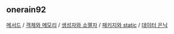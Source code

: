 <h2>onerain92</h2><a href="https://www.notion.so/c97969be59a24f73be483b03a0949a31">메서드</a> / <a href="https://www.notion.so/f91c87d3a5f843be95bba9fc54ab0e31">객체와 메모리</a> / <a href="https://www.notion.so/this-87115f21982c468c8bcfd85a73529537">생성자와 소멸자</a> / <a href="https://www.notion.so/static-d8a9691ff591448ea6743f7c1356d756">패키지와 static</a> / <a href="https://www.notion.so/fc5298e067404707a69a19ed73da8a09">데이터 은닉</a>